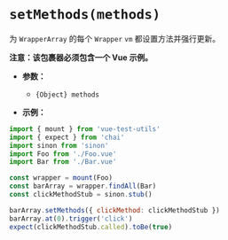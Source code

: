 # `setMethods(methods)`

为 `WrapperArray` 的每个 `Wrapper` `vm` 都设置方法并强行更新。

**注意：该包裹器必须包含一个 Vue 示例。**

- **参数：**
  - `{Object} methods`

- **示例：**

```js
import { mount } from 'vue-test-utils'
import { expect } from 'chai'
import sinon from 'sinon'
import Foo from './Foo.vue'
import Bar from './Bar.vue'

const wrapper = mount(Foo)
const barArray = wrapper.findAll(Bar)
const clickMethodStub = sinon.stub()

barArray.setMethods({ clickMethod: clickMethodStub })
barArray.at(0).trigger('click')
expect(clickMethodStub.called).toBe(true)
```
